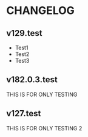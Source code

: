 # CHANGELOG

## v129.test
- Test1
- Test2
- Test3

## v182.0.3.test
THIS IS FOR ONLY TESTING

## v127.test
THIS IS FOR ONLY TESTING 2
